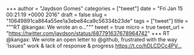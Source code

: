 
+++
author = "Jaydson Gomes"
categories = ["tweet"]
date = "Fri Jan 15 00:21:19 +0000 2016"
draft = false
slug = "10649891ca864a55ee1a3ebe84ca9c56334b23de"
tags = ["tweet"]
title = """RT @kangax: We wrote an o..."""
tweet = true
micro = true
tweet_url = "https://twitter.com/jaydson/status/687791637678964742"
+++
RT @kangax: We wrote an open letter to @github, frustrated with the way 'Issues" work &amp; lack of response &amp; progress https://t.co/hDLCDCc4PV…
